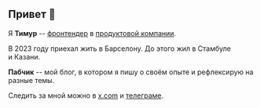 ## Привет 👋

Я **Тимур** -- [фронтендер](https://www.linkedin.com/in/nurislamov/) в [продуктовой компании](https://revealbot.com).

В 2023 году приехал жить в&nbsp;Барселону. До этого жил в Стамбуле и&nbsp;Казани.

**Пабчик** -- мой блог, в котором я пишу о своём опыте и рефлексирую на разные темы.

Следить за мной можно в [x.com](https://x.com/tatardev) и [телеграме](https://t.me/timurinbarcelona).
